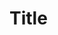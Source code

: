 <!DOCTYPE html>
<html>
  <head>
    <meta charset="UTF-8">
    <meta name="viewport" content="width=device-width, initial-scale=1">
    <meta name="author" content="Targmann Stormracer">
    <meta name="description" content="An HTML experiment in GitHub">
    <meta name="keywords" content="Targmann, Stormracer, HTML, experiment">
  </head>
  <body>
    <h1>Title</h1>
  </body>
</html>

